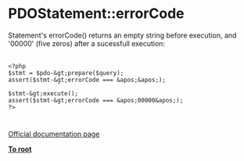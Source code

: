 # PDOStatement::errorCode



Statement&apos;s errorCode() returns an empty string before execution, and &apos;00000&apos; (five zeros) after a sucessfull execution:<br><br>

```
<?php
$stmt = $pdo-&gt;prepare($query);
assert($stmt-&gt;errorCode === &apos;&apos;);

$stmt-&gt;execute();
assert($stmt-&gt;errorCode === &apos;00000&apos;);
?>
```
  

#

[Official documentation page](https://www.php.net/manual/en/pdostatement.errorcode.php)

**[To root](/README.md)**